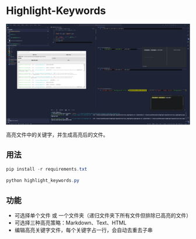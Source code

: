 # Highlight-Keywords

![alt text](assets/demo.png)

高亮文件中的关键字，并生成高亮后的文件。

## 用法

```powershell
pip install -r requirements.txt
```

```powershell
python highlight_keywords.py
```

## 功能

- 可选择单个文件 或 一个文件夹（递归文件夹下所有文件但排除已高亮的文件）
- 可选择三种高亮策略：Markdown、Text、HTML
- 编辑高亮关键字文件，每个关键字占一行，会自动去重去子串
